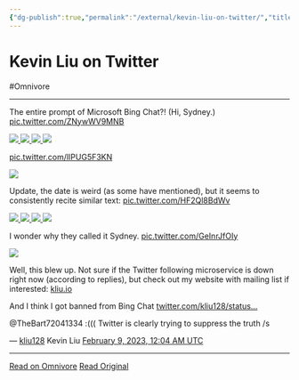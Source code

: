 ```yaml
---
{"dg-publish":true,"permalink":"/external/kevin-liu-on-twitter/","title":"Kevin Liu on Twitter","created":"","updated":""}
---
```



# Kevin Liu on Twitter
#Omnivore


---

The entire prompt of Microsoft Bing Chat?! (Hi, Sydney.) [pic.twitter.com/ZNywWV9MNB](https://twitter.com/kliu128/status/1623472922374574080/photo/1)

[ ![](https://pbs.twimg.com/media/Foe7yWLaAAIX6V6.jpg) ](https://pbs.twimg.com/media/Foe7yWLaAAIX6V6.jpg) [ ![](https://pbs.twimg.com/media/Foe7yWRaQAA9xZR.jpg) ](https://pbs.twimg.com/media/Foe7yWRaQAA9xZR.jpg) [ ![](https://pbs.twimg.com/media/Foe7yWOaEAEjb6y.jpg) ](https://pbs.twimg.com/media/Foe7yWOaEAEjb6y.jpg) [ ![](https://pbs.twimg.com/media/Foe7yWMacAAQgUO.jpg) ](https://pbs.twimg.com/media/Foe7yWMacAAQgUO.jpg)

[pic.twitter.com/lIPUG5F3KN](https://twitter.com/kliu128/status/1623473361664999424/photo/1)

[ ![](https://pbs.twimg.com/media/Foe8afIacAEHBl8.jpg) ](https://pbs.twimg.com/media/Foe8afIacAEHBl8.jpg)

Update, the date is weird (as some have mentioned), but it seems to consistently recite similar text: [pic.twitter.com/HF2Ql8BdWv](https://twitter.com/kliu128/status/1623507302144946176/photo/1)

[ ![](https://pbs.twimg.com/media/FofbRfmaIAAHWAf.jpg) ](https://pbs.twimg.com/media/FofbRfmaIAAHWAf.jpg) [ ![](https://pbs.twimg.com/media/FofbRfkaIAAFmvD.jpg) ](https://pbs.twimg.com/media/FofbRfkaIAAFmvD.jpg) [ ![](https://pbs.twimg.com/media/FofbRfmaAAA-Yle.jpg) ](https://pbs.twimg.com/media/FofbRfmaAAA-Yle.jpg) [ ![](https://pbs.twimg.com/media/FofbRfjaEAAjtmx.png) ](https://pbs.twimg.com/media/FofbRfjaEAAjtmx.png)

I wonder why they called it Sydney. [pic.twitter.com/GeInrJfOIy](https://twitter.com/kliu128/status/1623511112137449473/photo/1)

[ ![](https://pbs.twimg.com/media/Fofev13aAAI0EwO.png) ](https://pbs.twimg.com/media/Fofev13aAAI0EwO.png)

Well, this blew up. Not sure if the Twitter following microservice is down right now (according to replies), but check out my website with mailing list if interested: [kliu.io](https://kliu.io/)

And I think I got banned from Bing Chat [twitter.com/kliu128/status…](https://twitter.com/kliu128/status/1623546688748261376)

@TheBart72041334 :((( Twitter is clearly trying to suppress the truth /s

 — [kliu128](https://twitter.com/kliu128) Kevin Liu [February 9, 2023, 12:04 AM UTC](https://twitter.com/kliu128/status/1623472922374574080) 

---

[Read on Omnivore](https://omnivore.app/me/kevin-liu-on-twitter-186ec5ad4cf)
[Read Original](https://twitter.com/kliu128/status/1623472922374574080)
